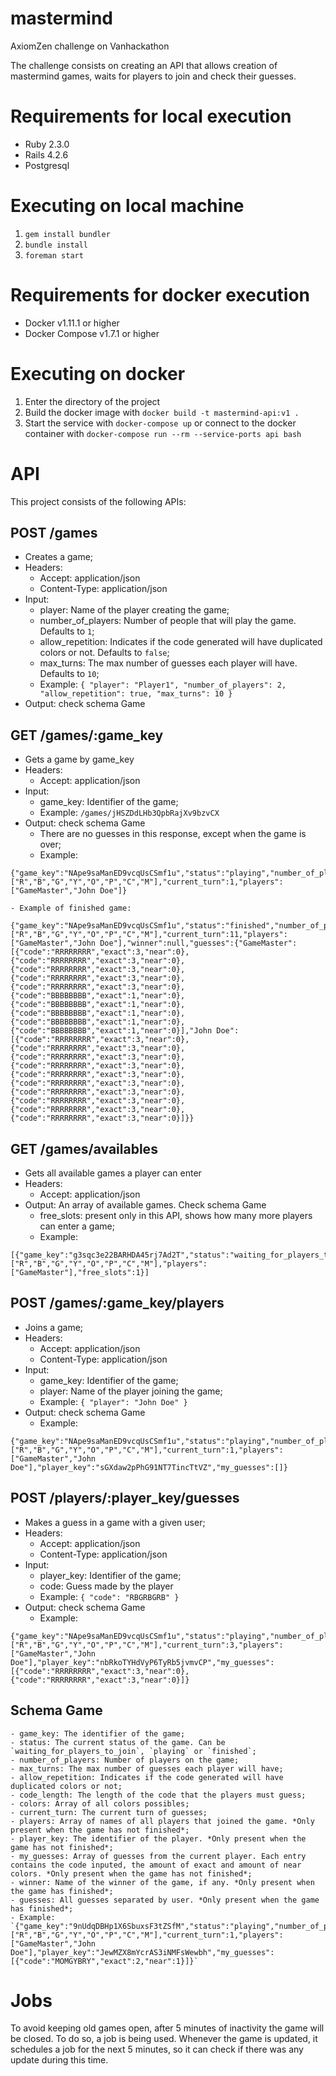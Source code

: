# mastermind
AxiomZen challenge on Vanhackathon

The challenge consists on creating an API that allows creation of mastermind games, waits for players to join and check their guesses.

# Requirements for local execution
* Ruby 2.3.0
* Rails 4.2.6
* Postgresql

# Executing on local machine
1. `gem install bundler`
2. `bundle install`
3. `foreman start`

# Requirements for docker execution
* Docker v1.11.1 or higher
* Docker Compose v1.7.1 or higher

# Executing on docker
1. Enter the directory of the project
2. Build the docker image with `docker build -t mastermind-api:v1 .`
3. Start the service with `docker-compose up` or connect to the docker container with `docker-compose run --rm --service-ports api bash`

# API
This project consists of the following APIs:


## POST /games
* Creates a game;
* Headers:
    - Accept: application/json
    - Content-Type: application/json
* Input: 
    - player: Name of the player creating the game;
    - number_of_players: Number of people that will play the game. Defaults to `1`;
    - allow_repetition: Indicates if the code generated will have duplicated colors or not. Defaults to `false`;
    - max_turns: The max number of guesses each player will have. Defaults to `10`;
    - Example: `{ "player": "Player1", "number_of_players": 2, "allow_repetition": true, "max_turns": 10 }`
* Output: check schema Game


## GET /games/:game_key
* Gets a game by game_key
* Headers:
    - Accept: application/json
* Input: 
    - game_key: Identifier of the game;
    - Example: `/games/jHSZDdLHb3QpbRajXv9bzvCX`
* Output: check schema Game
    - There are no guesses in this response, except when the game is over;
    - Example:
```
{"game_key":"NApe9saManED9vcqUsCSmf1u","status":"playing","number_of_players":2,"max_turns":10,"allow_repetition":true,"code_length":8,"colors":["R","B","G","Y","O","P","C","M"],"current_turn":1,"players":["GameMaster","John Doe"]}
```
    - Example of finished game:
```
{"game_key":"NApe9saManED9vcqUsCSmf1u","status":"finished","number_of_players":2,"max_turns":10,"allow_repetition":true,"code_length":8,"colors":["R","B","G","Y","O","P","C","M"],"current_turn":11,"players":["GameMaster","John Doe"],"winner":null,"guesses":{"GameMaster":[{"code":"RRRRRRRR","exact":3,"near":0},{"code":"RRRRRRRR","exact":3,"near":0},{"code":"RRRRRRRR","exact":3,"near":0},{"code":"RRRRRRRR","exact":3,"near":0},{"code":"RRRRRRRR","exact":3,"near":0},{"code":"BBBBBBBB","exact":1,"near":0},{"code":"BBBBBBBB","exact":1,"near":0},{"code":"BBBBBBBB","exact":1,"near":0},{"code":"BBBBBBBB","exact":1,"near":0},{"code":"BBBBBBBB","exact":1,"near":0}],"John Doe":[{"code":"RRRRRRRR","exact":3,"near":0},{"code":"RRRRRRRR","exact":3,"near":0},{"code":"RRRRRRRR","exact":3,"near":0},{"code":"RRRRRRRR","exact":3,"near":0},{"code":"RRRRRRRR","exact":3,"near":0},{"code":"RRRRRRRR","exact":3,"near":0},{"code":"RRRRRRRR","exact":3,"near":0},{"code":"RRRRRRRR","exact":3,"near":0},{"code":"RRRRRRRR","exact":3,"near":0},{"code":"RRRRRRRR","exact":3,"near":0}]}}
```


## GET /games/availables
* Gets all available games a player can enter
* Headers:
    - Accept: application/json
* Output: An array of available games. Check schema Game
    - free_slots: present only in this API, shows how many more players can enter a game;
    - Example:
```
[{"game_key":"g3sqc3e22BARHDA45rj7Ad2T","status":"waiting_for_players_to_join","number_of_players":2,"max_turns":10,"allow_repetition":true,"code_length":8,"colors":["R","B","G","Y","O","P","C","M"],"players":["GameMaster"],"free_slots":1}]
```


## POST /games/:game_key/players
* Joins a game;
* Headers:
    - Accept: application/json
    - Content-Type: application/json
* Input: 
    - game_key: Identifier of the game;
    - player: Name of the player joining the game;
    - Example: `{ "player": "John Doe" }`
* Output: check schema Game
    - Example:
```
{"game_key":"NApe9saManED9vcqUsCSmf1u","status":"playing","number_of_players":2,"max_turns":10,"allow_repetition":true,"code_length":8,"colors":["R","B","G","Y","O","P","C","M"],"current_turn":1,"players":["GameMaster","John Doe"],"player_key":"sGXdaw2pPhG91NT7TincTtVZ","my_guesses":[]}
```


## POST /players/:player_key/guesses
* Makes a guess in a game with a given user;
* Headers:
    - Accept: application/json
    - Content-Type: application/json
* Input: 
    - player_key: Identifier of the game;
    - code: Guess made by the player
    - Example: `{ "code": "RBGRBGRB" }`
* Output: check schema Game
    - Example: 
```
{"game_key":"NApe9saManED9vcqUsCSmf1u","status":"playing","number_of_players":2,"max_turns":10,"allow_repetition":true,"code_length":8,"colors":["R","B","G","Y","O","P","C","M"],"current_turn":3,"players":["GameMaster","John Doe"],"player_key":"nbRkoTYHdVyP6TyRb5jvmvCP","my_guesses":[{"code":"RRRRRRRR","exact":3,"near":0},{"code":"RRRRRRRR","exact":3,"near":0}]}
```



## Schema Game
    - game_key: The identifier of the game;
    - status: The current status of the game. Can be `waiting_for_players_to_join`, `playing` or `finished`;
    - number_of_players: Number of players on the game;
    - max_turns: The max number of guesses each player will have;
    - allow_repetition: Indicates if the code generated will have duplicated colors or not;
    - code_length: The length of the code that the players must guess;
    - colors: Array of all colors possibles;
    - current_turn: The current turn of guesses;
    - players: Array of names of all players that joined the game. *Only present when the game has not finished*;
    - player_key: The identifier of the player. *Only present when the game has not finished*;
    - my_guesses: Array of guesses from the current player. Each entry contains the code inputed, the amount of exact and amount of near colors. *Only present when the game has not finished*;
    - winner: Name of the winner of the game, if any. *Only present when the game has finished*;
    - guesses: All guesses separated by user. *Only present when the game has finished*;
    - Example: `{"game_key":"9nUdqDBHp1X6SbuxsF3tZSfM","status":"playing","number_of_players":2,"max_turns":10,"allow_repetition":true,"code_length":8,"colors":["R","B","G","Y","O","P","C","M"],"current_turn":1,"players":["GameMaster","John Doe"],"player_key":"JewMZX8mYcrAS3iNMFsWewbh","my_guesses":[{"code":"MOMGYBRY","exact":2,"near":1}]}`


# Jobs
To avoid keeping old games open, after 5 minutes of inactivity the game will be closed. To do so, a job is being used. Whenever the game is updated, it schedules a job for the next 5 minutes, so it can check if there was any update during this time.






